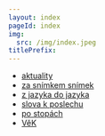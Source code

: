 ```yaml
---
layout: index
pageId: index
img:
  src: /img/index.jpeg
titlePrefix:
---
```

<nav class="vr-snug-4xl text-right tracking-tight md:order-first md:mr-4 md:self-center">

* [aktuality](aktuality)
* [za snímkem snímek](za-snimkem-snimek)
* [z jazyka do jazyka](z-jazyka-do-jazyka)
* [slova k poslechu](slova-k-poslechu)
* [po stopách](po-stopach)
* [VěK](vek)

</nav>